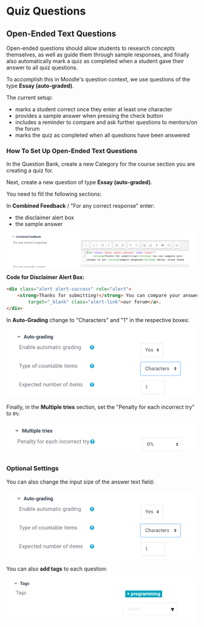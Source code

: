 # Quiz Questions

## Open-Ended Text Questions

Open-ended questions should allow students to research concepts themselves, as well as guide them through sample responses,
and finally also automatically mark a quiz as completed when a student gave their answer to all quiz questions.

To accomplish this in Moodle's question context, we use questions of the type **Essay (auto-graded)**.

The current setup:

* marks a student correct once they enter at least one character
* provides a sample answer when pressing the check button
* includes a reminder to compare and ask further questions to mentors/on the forum
* marks the quiz as completed when all questions have been answered

### How To Set Up Open-Ended Text Questions

In the Question Bank, create a new Category for the course section you are creating a quiz for.

Next, create a new question of type **Essay (auto-graded)**.

You need to fill the following sections:

In **Combined Feedback** / "For any correct response" enter:

* the disclaimer alert box
* the sample answer

![combined feedback box filled](imgs/01_feedback.png)

**Code for Disclaimer Alert Box:**

```html
<div class="alert alert-success" role="alert">
    <strong>Thanks for submitting!</strong> You can compare your answer to our <strong>sample response</strong> below. Since these are open-ended questions, the answers might not match completely. Please discuss any further questions with your mentor and on <a href="https://forum.codingnomads.co/"
        target="_blank" class="alert-link">our forum</a>.
</div>
```

In **Auto-Grading** change to "Characters" and "1" in the respective boxes:

![selection set to character and 1 respectively](imgs/03_characters.png)

Finally, in the **Multiple tries** section, set the "Penalty for each incorrect try" to `0%`:

![set penalty to 0](imgs/04_no_penalty.png)

### Optional Settings

You can also change the input size of the answer text field:

![change input size of answer text](imgs/03_characters.png)

You can also **add tags** to each question:

![add tags](imgs/05_tags.png)
